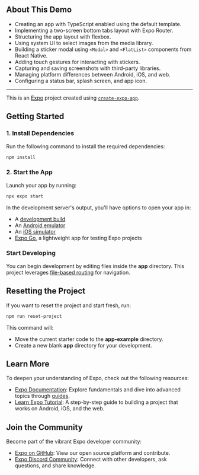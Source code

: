 ## About This Demo

- Creating an app with TypeScript enabled using the default template.
- Implementing a two-screen bottom tabs layout with Expo Router.
- Structuring the app layout with flexbox.
- Using system UI to select images from the media library.
- Building a sticker modal using `<Modal>` and `<FlatList>` components from React Native.
- Adding touch gestures for interacting with stickers.
- Capturing and saving screenshots with third-party libraries.
- Managing platform differences between Android, iOS, and web.
- Configuring a status bar, splash screen, and app icon.

---

This is an [Expo](https://expo.dev) project created using [`create-expo-app`](https://www.npmjs.com/package/create-expo-app).

## Getting Started

### 1. Install Dependencies

Run the following command to install the required dependencies:

```bash
npm install
```

### 2. Start the App

Launch your app by running:

```bash
npx expo start
```

In the development server's output, you'll have options to open your app in:

- A [development build](https://docs.expo.dev/develop/development-builds/introduction/)
- An [Android emulator](https://docs.expo.dev/workflow/android-studio-emulator/)
- An [iOS simulator](https://docs.expo.dev/workflow/ios-simulator/)
- [Expo Go](https://expo.dev/go), a lightweight app for testing Expo projects

### Start Developing

You can begin development by editing files inside the **app** directory. This project leverages [file-based routing](https://docs.expo.dev/router/introduction) for navigation.

## Resetting the Project

If you want to reset the project and start fresh, run:

```bash
npm run reset-project
```

This command will:

- Move the current starter code to the **app-example** directory.
- Create a new blank **app** directory for your development.

## Learn More

To deepen your understanding of Expo, check out the following resources:

- [Expo Documentation](https://docs.expo.dev/): Explore fundamentals and dive into advanced topics through [guides](https://docs.expo.dev/guides).
- [Learn Expo Tutorial](https://docs.expo.dev/tutorial/introduction/): A step-by-step guide to building a project that works on Android, iOS, and the web.

## Join the Community

Become part of the vibrant Expo developer community:

- [Expo on GitHub](https://github.com/expo/expo): View our open source platform and contribute.
- [Expo Discord Community](https://chat.expo.dev): Connect with other developers, ask questions, and share knowledge.
